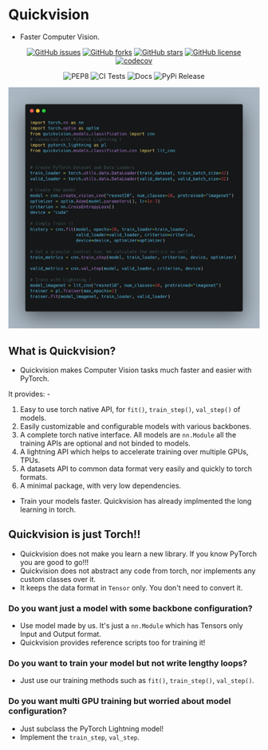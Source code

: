 # Quickvision

- Faster Computer Vision.

<div align="center">

[![GitHub issues](https://img.shields.io/github/issues/Quick-AI/quickvision)](https://github.com/Quick-AI/quickvision/issues)
[![GitHub forks](https://img.shields.io/github/forks/Quick-AI/quickvision)](https://github.com/Quick-AI/quickvision/network)
[![GitHub stars](https://img.shields.io/github/stars/Quick-AI/quickvision)](https://github.com/Quick-AI/quickvision/stargazers)
[![GitHub license](https://img.shields.io/github/license/Quick-AI/quickvision)](https://github.com/Quick-AI/quickvision)
[![codecov](https://codecov.io/gh/Quick-AI/quickvision/branch/master/graph/badge.svg?token=VAFPQTQK1I)](https://codecov.io/gh/Quick-AI/quickvision)

![PEP8](https://github.com/Quick-AI/quickvision/workflows/Check%20Code%20formatting/badge.svg)
![CI Tests](https://github.com/Quick-AI/quickvision/workflows/CI%20Tests/badge.svg)
![Docs](https://github.com/Quick-AI/quickvision/workflows/Deploy%20mkdocs/badge.svg)
![PyPi Release](https://github.com/Quick-AI/quickvision/workflows/PyPi%20Release/badge.svg)

</div>

![demo](/assets/demo.png)

## What is Quickvision?

- Quickvision makes Computer Vision tasks much faster and easier with PyTorch.

It provides: -

1. Easy to use torch native API, for `fit()`, `train_step()`, `val_step()` of models.
2. Easily customizable and configurable models with various backbones.
3. A complete torch native interface. All models are `nn.Module` all the training APIs are optional and not binded to models.
4. A lightning API which helps to accelerate training over multiple GPUs, TPUs.
5. A datasets API to common data format very easily and quickly to torch formats.
6. A minimal package, with very low dependencies.

- Train your models faster. Quickvision has already implmented the long learning in torch.

## Quickvision is just Torch!!

- Quickvision does not make you learn a new library. If you know PyTorch you are good to go!!!
- Quickvision does not abstract any code from torch, nor implements any custom classes over it.
- It keeps the data format in `Tensor` only. You don't need to convert it.

### Do you want just a model with some backbone configuration?

- Use model made by us. It's just a `nn.Module` which has Tensors only Input and Output format.
- Quickvision provides reference scripts too for training it!

### Do you want to train your model but not write lengthy loops?

- Just use our training methods such as `fit()`, `train_step()`, `val_step()`.

### Do you want multi GPU training but worried about model configuration?

- Just subclass the PyTorch Lightning model! 
- Implement the `train_step`, `val_step`.
